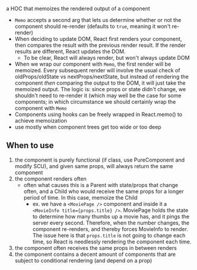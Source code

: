 
a HOC that memoizes the rendered output of a component
- `Memo` accepts a second arg that lets us determine whether or not the component should re-render (defaults to `true`, meaning it won't re-render)
- When deciding to update DOM, React first renders your component, then compares the result with the previous render result. If the render results are different, React updates the DOM.
	- To be clear, React will always render, but won't always update DOM
- When we wrap our component with `Memo`, the first render will be memoized. Every subsequent render will involve the usual check of oldProps/oldState vs nextProps/nextState, but instead of rendering the component *then* comparing the output to the DOM, it will just take the memoized output. The logic is: since props or state didn't change, we shouldn't need to re-render it (which may well be the case for some components; in which circumstance we should certainly wrap the component with `Memo`
- Components using hooks can be freely wrapped in React.memo() to achieve memoization
- use mostly when component trees get too wide or too deep

## When to use
1. the component is purely functional (if class, use PureComponent and modify SCU), and given same props, will always return the same component
2. the component renders often
	- often what causes this is a Parent with state/props that change often, and a Child who would receive the same props for a longer period of time. In this case, memoize the Child
		- ex. we have a `<MoviePage />` component and inside it a `<MovieInfo title={props.title} />`. MoviePage holds the state to determine how many thumbs up a movie has, and it pings the server every second. Therefore, when the number changes, the component re-renders, and thereby forces MovieInfo to render. The issue here is that `props.title` is not going to change each time, so React is needlessly rendering the component each time. 
3. the component often receives the same props in between renders
4. the component contains a decent amount of components that are subject to conditional rendering (and depend on a prop)
